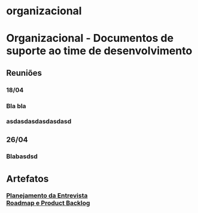 # organizacional
<h1>Organizacional - Documentos de suporte ao time de desenvolvimento</h1>
  <h2>Reuniões</h2>
    <h3>18/04<h/3>
      <h4>Bla bla</h4>
        asdasdasdasdasdasd
    <h3>26/04</h3>
      <h4>Blabasdsd</h4>
  <h2>Artefatos</h2>
    <a href="https://docs.google.com/document/d/1kNLbw2nEY9S8TI5mwbiwtaWM2nxrD2M6tKNa6169MiY/edit?usp=sharing">Planejamento da Entrevista</a><br>
    <a href="https://docs.google.com/spreadsheets/d/1P-Hk-MN6tNCxjGOM1KoyiTS9XWBt-WRoGZtN_s-qKTw/edit?usp=sharing">Roadmap e Product Backlog</a>
